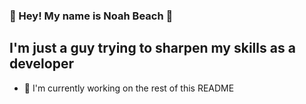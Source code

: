 ### 🌊 Hey! My name is Noah Beach 🌊

## I'm just a guy trying to sharpen my skills as a developer
- 🤔 I'm currently working on the rest of this README
<!--
**noahwbeach/noahwbeach** is a ✨ _special_ ✨ repository because its `README.md` (this file) appears on your GitHub profile.

Here are some ideas to get you started:

- 🔭 I’m currently working on ...
- 🌱 I’m currently learning ...
- 👯 I’m looking to collaborate on ...
- 🤔 I’m looking for help with ...
- 💬 Ask me about ...
- 📫 How to reach me: ...
- 😄 Pronouns: ...
- ⚡ Fun fact: ...
-->

